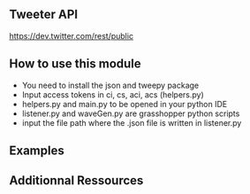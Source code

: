 ## Tweeter API 
https://dev.twitter.com/rest/public


## How to use this module 

 * You need to install the json and tweepy package
 * Input access tokens in ci, cs, aci, acs (helpers.py)
 * helpers.py and main.py to be opened in your python IDE
 * listener.py and waveGen.py are grasshopper python scripts
 * input the file path where the .json file is written in listener.py


## Examples 
	

## Additionnal Ressources 

